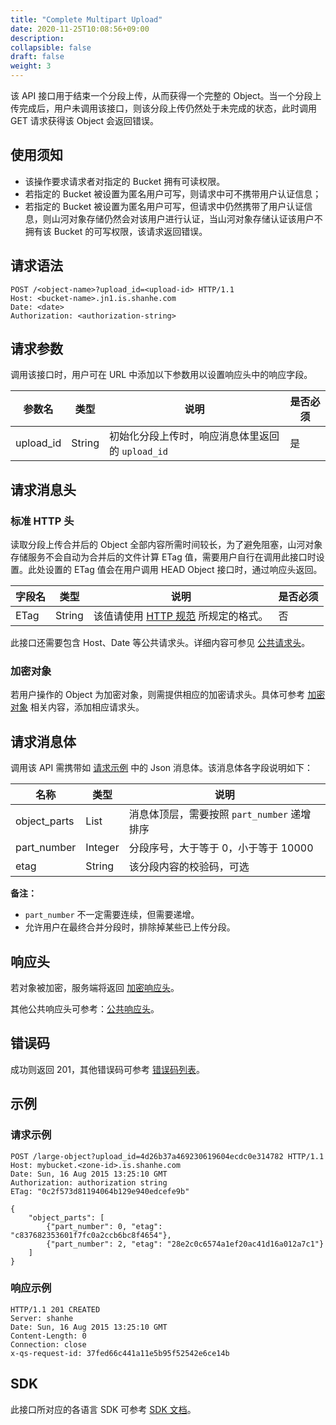 ```yaml
---
title: "Complete Multipart Upload"
date: 2020-11-25T10:08:56+09:00
description:
collapsible: false
draft: false
weight: 3
---
```


该 API 接口用于结束一个分段上传，从而获得一个完整的 Object。当一个分段上传完成后，用户未调用该接口，则该分段上传仍然处于未完成的状态，此时调用 GET 请求获得该 Object 会返回错误。


## 使用须知

- 该操作要求请求者对指定的 Bucket 拥有可读权限。
- 若指定的 Bucket 被设置为匿名用户可写，则请求中可不携带用户认证信息；
- 若指定的 Bucket 被设置为匿名用户可写，但请求中仍然携带了用户认证信息，则山河对象存储仍然会对该用户进行认证，当山河对象存储认证该用户不拥有该 Bucket 的可写权限，该请求返回错误。

## 请求语法

```http
POST /<object-name>?upload_id=<upload-id> HTTP/1.1
Host: <bucket-name>.jn1.is.shanhe.com
Date: <date>
Authorization: <authorization-string>
```

## 请求参数

调用该接口时，用户可在 URL 中添加以下参数用以设置响应头中的响应字段。

| 参数名 | 类型 | 说明 | 是否必须 |
| --- | --- | --- | --- |
| upload_id | String | 初始化分段上传时，响应消息体里返回的 `upload_id` | 是 |

## 请求消息头

### 标准 HTTP 头

读取分段上传合并后的 Object 全部内容所需时间较长，为了避免阻塞，山河对象存储服务不会自动为合并后的文件计算 ETag 值，需要用户自行在调用此接口时设置。此处设置的 ETag 值会在用户调用 HEAD Object 接口时，通过响应头返回。

| 字段名 | 类型 | 说明 | 是否必须 |
| --- | --- | --- | --- |
| ETag | String | 该值请使用 [HTTP 规范](https://www.w3.org/Protocols/rfc2616/rfc2616-sec14.html#sec14.19) 所规定的格式。| 否 |

此接口还需要包含 Host、Date 等公共请求头。详细内容可参见 [公共请求头](/storage/object-storage/api/common_header/#请求头字段-request-header)。

### 加密对象

若用户操作的 Object 为加密对象，则需提供相应的加密请求头。具体可参考 [加密对象](/storage/object-storage/api/object/encryption) 相关内容，添加相应请求头。

## 请求消息体

调用该 API 需携带如 [请求示例](#请求示例) 中的 Json 消息体。该消息体各字段说明如下：

| 名称 | 类型 | 说明 |
| --- | --- | --- |
| object_parts | List | 消息体顶层，需要按照 `part_number` 递增排序 |
| part_number | Integer | 分段序号，大于等于 0，小于等于 10000 |
| etag        | String  | 该分段内容的校验码，可选 |

**备注：**
- `part_number` 不一定需要连续，但需要递增。
- 允许用户在最终合并分段时，排除掉某些已上传分段。

## 响应头

若对象被加密，服务端将返回 [加密响应头](/storage/object-storage/api/object/encryption/#加密响应头)。

其他公共响应头可参考：[公共响应头](/storage/object-storage/api/common_header/#响应头字段-response-header)。

## 错误码

成功则返回 201，其他错误码可参考 [错误码列表](/storage/object-storage/api/error_code/#错误码列表)。

## 示例

### 请求示例

```http
POST /large-object?upload_id=4d26b37a469230619604ecdc0e314782 HTTP/1.1
Host: mybucket.<zone-id>.is.shanhe.com
Date: Sun, 16 Aug 2015 13:25:10 GMT
Authorization: authorization string
ETag: "0c2f573d81194064b129e940edcefe9b"

{
    "object_parts": [
        {"part_number": 0, "etag": "c837682353601f7fc0a2ccb6bc8f4654"},
        {"part_number": 2, "etag": "28e2c0c6574a1ef20ac41d16a012a7c1"}
    ]
}
```

### 响应示例

```http
HTTP/1.1 201 CREATED
Server: shanhe
Date: Sun, 16 Aug 2015 13:25:10 GMT
Content-Length: 0
Connection: close
x-qs-request-id: 37fed66c441a11e5b95f52542e6ce14b
```

## SDK

此接口所对应的各语言 SDK 可参考 [SDK 文档](/storage/object-storage/sdk/)。

